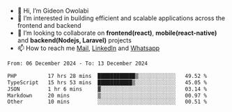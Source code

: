 - 👋 Hi, I’m Gideon Owolabi
- 👀 I’m interested in building efficient and scalable applications across the frontend and backend
- 💞️ I’m looking to collaborate on <b>frontend(react)</b>, <b>mobile(react-native)</b> and <b>backend(Nodejs, Laravel)</b> projects
- 📫 How to reach me <a href="mailto:gideoniyin2021@gmail.com">Mail</a>, <a href="https://www.linkedin.com/in/gideon-owolabi-9b667a232/">LinkedIn</a> and <a href="https://wa.me/2348055377085">Whatsapp</a>

<!---
gude1/gude1 is a ✨ special ✨ repository because its `README.md` (this file) appears on your GitHub profile.
You can click the Preview link to take a look at your changes.
--->

<!--START_SECTION:waka-->

```txt
From: 06 December 2024 - To: 13 December 2024

PHP          17 hrs 28 mins  ████████████▒░░░░░░░░░░░░   49.52 %
TypeScript   15 hrs 53 mins  ███████████▒░░░░░░░░░░░░░   45.05 %
JSON         1 hr 6 mins     ▓░░░░░░░░░░░░░░░░░░░░░░░░   03.14 %
Markdown     20 mins         ▒░░░░░░░░░░░░░░░░░░░░░░░░   00.97 %
Other        10 mins         ░░░░░░░░░░░░░░░░░░░░░░░░░   00.51 %
```

<!--END_SECTION:waka-->
